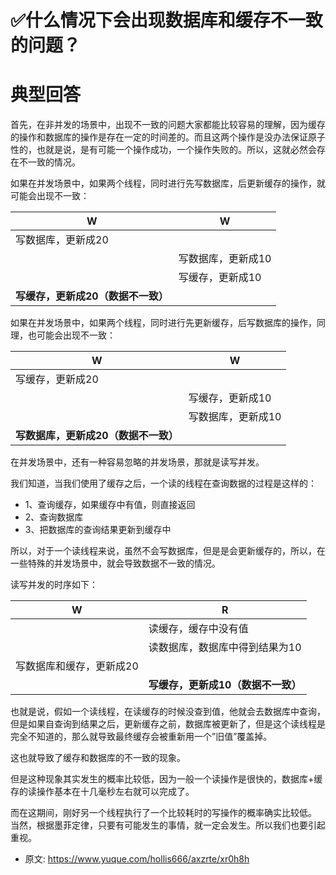 # ✅什么情况下会出现数据库和缓存不一致的问题？
<!--page header-->

<a name="SlnEA"></a>
# 典型回答

首先，在非并发的场景中，出现不一致的问题大家都能比较容易的理解，因为缓存的操作和数据库的操作是存在一定的时间差的。而且这两个操作是没办法保证原子性的，也就是说，是有可能一个操作成功，一个操作失败的。所以，这就必然会存在不一致的情况。

如果在并发场景中，如果两个线程，同时进行先写数据库，后更新缓存的操作，就可能会出现不一致：

| W | W |
| --- | --- |
| 写数据库，更新成20 |  |
|  | 写数据库，更新成10 |
|  | 写缓存，更新成10 |
| **写缓存，更新成20（数据不一致）** |  |


如果在并发场景中，如果两个线程，同时进行先更新缓存，后写数据库的操作，同理，也可能会出现不一致：

| W | W |
| --- | --- |
| 写缓存，更新成20 |  |
|  | 写缓存，更新成10 |
|  | 写数据库，更新成10 |
| **写数据库，更新成20（数据不一致）** |  |



在并发场景中，还有一种容易忽略的并发场景，那就是读写并发。

我们知道，当我们使用了缓存之后，一个读的线程在查询数据的过程是这样的：

- 1、查询缓存，如果缓存中有值，则直接返回 
- 2、查询数据库 
- 3、把数据库的查询结果更新到缓存中

所以，对于一个读线程来说，虽然不会写数据库，但是是会更新缓存的，所以，在一些特殊的并发场景中，就会导致数据不一致的情况。

读写并发的时序如下：

| W | R |
| --- | --- |
|  | 读缓存，缓存中没有值 |
|  | 读数据库，数据库中得到结果为10 |
| 写数据库和缓存，更新成20 |  |
|  | **写缓存，更新成10（数据不一致）** |

也就是说，假如一个读线程，在读缓存的时候没查到值，他就会去数据库中查询，但是如果自查询到结果之后，更新缓存之前，数据库被更新了，但是这个读线程是完全不知道的，那么就导致最终缓存会被重新用一个”旧值”覆盖掉。

这也就导致了缓存和数据库的不一致的现象。

但是这种现象其实发生的概率比较低，因为一般一个读操作是很快的，数据库+缓存的读操作基本在十几毫秒左右就可以完成了。

而在这期间，刚好另一个线程执行了一个比较耗时的写操作的概率确实比较低。
当然，根据墨菲定律，只要有可能发生的事情，就一定会发生。所以我们也要引起重视。



<!--page footer-->
- 原文: <https://www.yuque.com/hollis666/axzrte/xr0h8h>